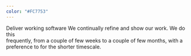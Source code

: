 ```yaml
---
color: "#FC7753"
---
```


<span class="copy-old">Deliver working software </span>
<span class="copy-new">We continually refine and show our work. We do this</span> 			
frequently, from a
<span class="copy-old">couple of</span>
<span class="copy-new">few</span>
weeks to a
<span class="copy-old">couple of</span>
<span class="copy-new">few</span>
months, with a 			
preference <span class="copy-old">to </span><span class="copy-new">for</span> the shorter timescale.
